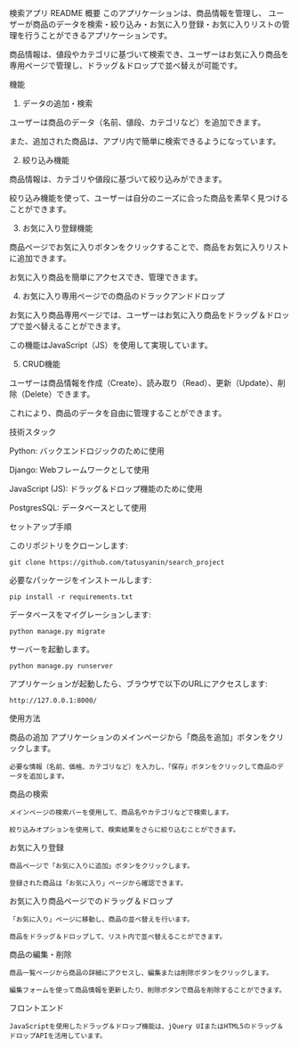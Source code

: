 検索アプリ README
概要
このアプリケーションは、商品情報を管理し、
ユーザーが商品のデータを検索・絞り込み・お気に入り登録・お気に入りリストの管理を行うことができるアプリケーションです。

商品情報は、値段やカテゴリに基づいて検索でき、ユーザーはお気に入り商品を専用ページで管理し、ドラッグ＆ドロップで並べ替えが可能です。

機能
1. データの追加・検索

  ユーザーは商品のデータ（名前、値段、カテゴリなど）を追加できます。

  また、追加された商品は、アプリ内で簡単に検索できるようになっています。

2. 絞り込み機能

  商品情報は、カテゴリや値段に基づいて絞り込みができます。

  絞り込み機能を使って、ユーザーは自分のニーズに合った商品を素早く見つけることができます。

3. お気に入り登録機能
   
  商品ページでお気に入りボタンをクリックすることで、商品をお気に入りリストに追加できます。

  お気に入り商品を簡単にアクセスでき、管理できます。

4. お気に入り専用ページでの商品のドラックアンドドロップ
   
  お気に入り商品専用ページでは、ユーザーはお気に入り商品をドラッグ＆ドロップで並べ替えることができます。

  この機能はJavaScript（JS）を使用して実現しています。

5. CRUD機能
   
  ユーザーは商品情報を作成（Create）、読み取り（Read）、更新（Update）、削除（Delete）できます。
 
  これにより、商品のデータを自由に管理することができます。




技術スタック

Python: バックエンドロジックのために使用

Django: Webフレームワークとして使用

JavaScript (JS): ドラッグ＆ドロップ機能のために使用

PostgresSQL: データベースとして使用

セットアップ手順

このリポジトリをクローンします:

    git clone https://github.com/tatusyanin/search_project
  
  必要なパッケージをインストールします:

    pip install -r requirements.txt
  
データベースをマイグレーションします:

    python manage.py migrate
  
サーバーを起動します。

    python manage.py runserver
  
アプリケーションが起動したら、ブラウザで以下のURLにアクセスします:

    http://127.0.0.1:8000/  


使用方法

商品の追加
    アプリケーションのメインページから「商品を追加」ボタンをクリックします。

    必要な情報（名前、価格、カテゴリなど）を入力し、「保存」ボタンをクリックして商品のデータを追加します。
    
商品の検索

    メインページの検索バーを使用して、商品名やカテゴリなどで検索します。
    
    絞り込みオプションを使用して、検索結果をさらに絞り込むことができます。

お気に入り登録

    商品ページで「お気に入りに追加」ボタンをクリックします。

    登録された商品は「お気に入り」ページから確認できます。

お気に入り商品ページでのドラッグ＆ドロップ

    「お気に入り」ページに移動し、商品の並べ替えを行います。

    商品をドラッグ＆ドロップして、リスト内で並べ替えることができます。

商品の編集・削除

    商品一覧ページから商品の詳細にアクセスし、編集または削除ボタンをクリックします。

    編集フォームを使って商品情報を更新したり、削除ボタンで商品を削除することができます。

フロントエンド

    JavaScriptを使用したドラッグ＆ドロップ機能は、jQuery UIまたはHTML5のドラッグ＆ドロップAPIを活用しています。


